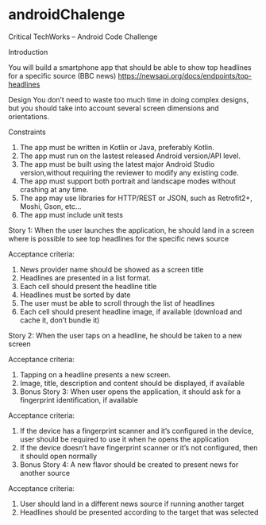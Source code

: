 # androidChalenge
Critical TechWorks – Android Code Challenge

Introduction

You will build a smartphone app that should be able to show top headlines for a specific source (BBC news)
https://newsapi.org/docs/endpoints/top-headlines

Design
You don’t need to waste too much time in doing complex designs, but you should take into account several screen dimensions and orientations.

Constraints
1. The app must be written in Kotlin or Java, preferably Kotlin.
2. The app must run on the lastest released Android version/API level.
3. The app must be built using the latest major Android Studio version,without requiring the reviewer to modify any existing code.
5. The app must support both portrait and landscape modes without crashing at any time.
6. The app may use libraries for HTTP/REST or JSON, such as Retrofit2+, Moshi, Gson, etc...
7. The app must include unit tests

Story 1: When the user launches the application, he should land in a screen where is possible to see top headlines for the specific news source

Acceptance criteria:
1. News provider name should be showed as a screen title
2. Headlines are presented in a list format.
3. Each cell should present the headline title
4. Headlines must be sorted by date
5. The user must be able to scroll through the list of headlines
6. Each cell should present headline image, if available (download and cache it, don’t bundle it)

Story 2: When the user taps on a headline, he should be taken to a new screen

Acceptance criteria:
1. Tapping on a headline presents a new screen.
2. Image, title, description and content should be displayed, if available
3. Bonus Story 3: When user opens the application, it should ask for a fingerprint identification, if available

Acceptance criteria:
1. If the device has a fingerprint scanner and it’s configured in the device, user should be required to use it when he opens the application
2. If the device doesn’t have fingerprint scanner or it’s not configured, then it should open normally
3. Bonus Story 4: A new flavor should be created to present news for another source

Acceptance criteria:
1. User should land in a different news source if running another target
2. Headlines should be presented according to the target that was selected
